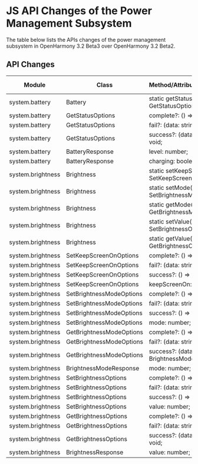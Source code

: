 # JS API Changes of the Power Management Subsystem

The table below lists the APIs changes of the power management subsystem in OpenHarmony 3.2 Beta3 over OpenHarmony 3.2 Beta2.

## API Changes

| Module| Class| Method/Attribute/Enumeration/Constant| Change Type|
|---|---|---|---|
| system.battery    | Battery                  | static getStatus(options?: GetStatusOptions): void;             | Deprecated|
| system.battery    | GetStatusOptions         | complete?: () => void;                                          | Deprecated|
| system.battery    | GetStatusOptions         | fail?: (data: string, code: number) => void;                    | Deprecated|
| system.battery    | GetStatusOptions         | success?: (data: BatteryResponse) => void;                      | Deprecated|
| system.battery    | BatteryResponse          | level: number;                                                  | Deprecated|
| system.battery    | BatteryResponse          | charging: boolean;                                              | Deprecated|
| system.brightness | Brightness               | static setKeepScreenOn(options?: SetKeepScreenOnOptions): void; | Deprecated|
| system.brightness | Brightness               | static setMode(options?: SetBrightnessModeOptions): void;       | Deprecated|
| system.brightness | Brightness               | static getMode(options?: GetBrightnessModeOptions): void;       | Deprecated|
| system.brightness | Brightness               | static setValue(options?: SetBrightnessOptions): void;          | Deprecated|
| system.brightness | Brightness               | static getValue(options?: GetBrightnessOptions): void;          | Deprecated|
| system.brightness | SetKeepScreenOnOptions   | complete?: () => void                                           | Deprecated|
| system.brightness | SetKeepScreenOnOptions   | fail?: (data: string, code: number) => void;                    | Deprecated|
| system.brightness | SetKeepScreenOnOptions   | success?: () => void;                                           | Deprecated|
| system.brightness | SetKeepScreenOnOptions   | keepScreenOn: boolean;                                          | Deprecated|
| system.brightness | SetBrightnessModeOptions | complete?: () => void                                           | Deprecated|
| system.brightness | SetBrightnessModeOptions | fail?: (data: string, code: number) => void;                    | Deprecated|
| system.brightness | SetBrightnessModeOptions | success?: () => void;                                           | Deprecated|
| system.brightness | SetBrightnessModeOptions | mode: number;                                                   | Deprecated|
| system.brightness | GetBrightnessModeOptions | complete?: () => void;                                          | Deprecated|
| system.brightness | GetBrightnessModeOptions | fail?: (data: string, code: number) => void;                    | Deprecated|
| system.brightness | GetBrightnessModeOptions | success?: (data: BrightnessModeResponse) => void;               | Deprecated|
| system.brightness | BrightnessModeResponse   | mode: number;                                                   | Deprecated|
| system.brightness | SetBrightnessOptions     | complete?: () => void                                           | Deprecated|
| system.brightness | SetBrightnessOptions     | fail?: (data: string, code: number) => void;                    | Deprecated|
| system.brightness | SetBrightnessOptions     | success?: () => void;                                           | Deprecated|
| system.brightness | SetBrightnessOptions     | value: number;                                                  | Deprecated|
| system.brightness | GetBrightnessOptions     | complete?: () => void;                                          | Deprecated|
| system.brightness | GetBrightnessOptions     | fail?: (data: string, code: number) => void;                    | Deprecated|
| system.brightness | GetBrightnessOptions     | success?: (data: BrightnessResponse) => void;                   | Deprecated|
| system.brightness | BrightnessResponse       | value: number;                                                  | Deprecated|
